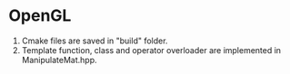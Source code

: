 # OpenGL

1. Cmake files are saved in "build" folder.
2. Template function, class and operator overloader are implemented in ManipulateMat.hpp.